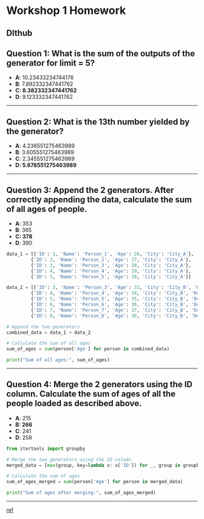 # Workshop 1 Homework
## Dlthub


## Question 1: What is the sum of the outputs of the generator for limit = 5?
- **A**: 10.23433234744176
- **B**: 7.892332347441762
- **C: 8.382332347441762**
- **D**: 9.123332347441762

---

## Question 2: What is the 13th number yielded by the generator?
- **A**: 4.236551275463989
- **B**: 3.605551275463989
- **C**: 2.345551275463989
- **D: 5.678551275463989**

---
## Question 3: Append the 2 generators. After correctly appending the data, calculate the sum of all ages of people.
- **A**: 353
- **B**: 365
- **C: 378**
- **D**: 390

``` python
data_1 = [{'ID': 1, 'Name': 'Person_1', 'Age': 26, 'City': 'City_A'},
         {'ID': 2, 'Name': 'Person_2', 'Age': 27, 'City': 'City_A'},
         {'ID': 3, 'Name': 'Person_3', 'Age': 28, 'City': 'City_A'},
         {'ID': 4, 'Name': 'Person_4', 'Age': 29, 'City': 'City_A'},
         {'ID': 5, 'Name': 'Person_5', 'Age': 30, 'City': 'City_A'}]

data_2 = [{'ID': 3, 'Name': 'Person_3', 'Age': 33, 'City': 'City_B', 'Occupation': 'Job_3'},
         {'ID': 4, 'Name': 'Person_4', 'Age': 34, 'City': 'City_B', 'Occupation': 'Job_4'},
         {'ID': 5, 'Name': 'Person_5', 'Age': 35, 'City': 'City_B', 'Occupation': 'Job_5'},
         {'ID': 6, 'Name': 'Person_6', 'Age': 36, 'City': 'City_B', 'Occupation': 'Job_6'},
         {'ID': 7, 'Name': 'Person_7', 'Age': 37, 'City': 'City_B', 'Occupation': 'Job_7'},
         {'ID': 8, 'Name': 'Person_8', 'Age': 38, 'City': 'City_B', 'Occupation': 'Job_8'}]

# Append the two generators
combined_data = data_1 + data_2

# Calculate the sum of all ages
sum_of_ages = sum(person['Age'] for person in combined_data)

print("Sum of all ages:", sum_of_ages)
```

---
## Question 4: Merge the 2 generators using the ID column. Calculate the sum of ages of all the people loaded as described above.
- **A**: 215
- **B: 266**
- **C**: 241
- **D**: 258

``` python
from itertools import groupby

# Merge the two generators using the ID column
merged_data = [max(group, key=lambda x: x['ID']) for _, group in groupby(sorted(combined_data, key=lambda x: x['ID']), key=lambda x: x['ID'])]

# Calculate the sum of ages
sum_of_ages_merged = sum(person['Age'] for person in merged_data)

print("Sum of ages after merging:", sum_of_ages_merged)

```

---
[ref](https://colab.research.google.com/drive/1Te-AT0lfh0GpChg1Rbd0ByEKOHYtWXfm#scrollTo=wLF4iXf-NR7t&forceEdit=true&sandboxMode=true)
